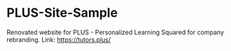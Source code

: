 # PLUS-Site-Sample
Renovated website for PLUS - Personalized Learning Squared for company rebranding.
Link: https://tutors.plus/

